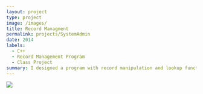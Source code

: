 ```yaml
---
layout: project
type: project
image: /images/
title: Record Managment
permalink: projects/SystemAdmin
date: 2014
labels:
  - C++
  - Record Management Program
  - Class Project
summary: I designed a program with record manipulation and lookup functionality in C++.
---
```


<img class="ui medium right floated rounded image" src="/images/">